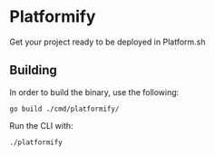 # Platformify

Get your project ready to be deployed in Platform.sh

## Building

In order to build the binary, use the following:

```console
go build ./cmd/platformify/
```

Run the CLI with:

```console
./platformify
```
